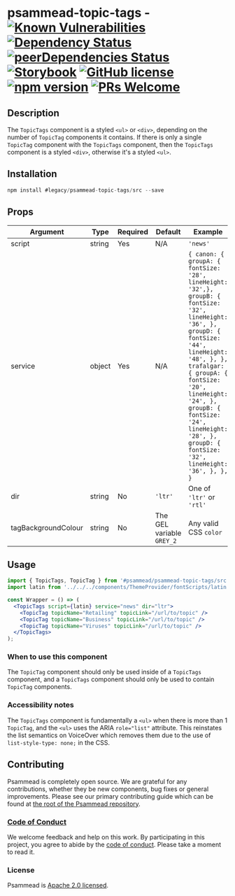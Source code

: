 # psammead-topic-tags - [![Known Vulnerabilities](https://snyk.io/test/github/bbc/psammead/badge.svg?targetFile=packages%2Fcomponents%2Fpsammead-topic-tags%2Fpackage.json)](https://snyk.io/test/github/bbc/psammead?targetFile=packages%2Fcomponents%2Fpsammead-topic-tags%2Fpackage.json) [![Dependency Status](https://david-dm.org/bbc/psammead.svg?path=packages/components/psammead-topic-tags)](https://david-dm.org/bbc/psammead?path=packages/components/psammead-topic-tags) [![peerDependencies Status](https://david-dm.org/bbc/psammead/peer-status.svg?path=packages/components/psammead-topic-tags)](https://david-dm.org/bbc/psammead?path=packages/components/psammead-topic-tags&type=peer) [![Storybook](https://raw.githubusercontent.com/storybooks/brand/master/badge/badge-storybook.svg?sanitize=true)](https://bbc.github.io/psammead/?path=/story/topic-tags--containing-image) [![GitHub license](https://img.shields.io/badge/license-Apache%202.0-blue.svg)](https://github.com/bbc/psammead/blob/latest/LICENSE) [![npm version](https://img.shields.io/npm/v/#legacy/psammead-topic-tags/src.svg)](https://www.npmjs.com/package/#legacy/psammead-topic-tags/src) [![PRs Welcome](https://img.shields.io/badge/PRs-welcome-brightgreen.svg)](https://github.com/bbc/psammead/blob/latest/CONTRIBUTING.md)

## Description

The `TopicTags` component is a styled `<ul>` or `<div>`, depending on the number of `TopicTag` components it contains. If there is only a single `TopicTag` component with the `TopicTags` component, then the `TopicTags` component is a styled `<div>`, otherwise it's a styled `<ul>`.

## Installation

```jsx
npm install #legacy/psammead-topic-tags/src --save
```

## Props

| Argument            | Type   | Required | Default                   | Example                                                                                                                                                                                                                                                                                                                    |
| ------------------- | ------ | -------- | ------------------------- | -------------------------------------------------------------------------------------------------------------------------------------------------------------------------------------------------------------------------------------------------------------------------------------------------------------------------- |
| script              | string | Yes      | N/A                       | `'news'`                                                                                                                                                                                                                                                                                                                   |
| service             | object | Yes      | N/A                       | `{ canon: { groupA: { fontSize: '28', lineHeight: '32',}, groupB: { fontSize: '32', lineHeight: '36', }, groupD: { fontSize: '44', lineHeight: '48', }, }, trafalgar: { groupA: { fontSize: '20', lineHeight: '24', }, groupB: { fontSize: '24', lineHeight: '28', }, groupD: { fontSize: '32', lineHeight: '36', }, }, }` |
| dir                 | string | No       | `'ltr'`                   | One of `'ltr'` or `'rtl'`                                                                                                                                                                                                                                                                                                  |
| tagBackgroundColour | string | No       | The GEL variable `GREY_2` | Any valid CSS `color`                                                                                                                                                                                                                                                                                                      |

## Usage

<!-- Description of the component usage -->

```jsx
import { TopicTags, TopicTag } from '#psammead/psammead-topic-tags/src';
import latin from '../../../components/ThemeProvider/fontScripts/latin';

const Wrapper = () => (
  <TopicTags script={latin} service="news" dir="ltr">
    <TopicTag topicName="Retailing" topicLink="/url/to/topic" />
    <TopicTag topicName="Business" topicLink="/url/to/topic" />
    <TopicTag topicName="Viruses" topicLink="/url/to/topic" />
  </TopicTags>
);
```

### When to use this component

The `TopicTag` component should only be used inside of a `TopicTags` component, and a `TopicTags` component should only be used to contain `TopicTag` components.

### Accessibility notes

The `TopicTags` component is fundamentally a `<ul>` when there is more than 1 `TopicTag`, and the `<ul>` uses the ARIA `role="list"` attribute. This reinstates the list semantics on VoiceOver which removes them due to the use of `list-style-type: none;` in the CSS.

## Contributing

Psammead is completely open source. We are grateful for any contributions, whether they be new components, bug fixes or general improvements. Please see our primary contributing guide which can be found at [the root of the Psammead repository](https://github.com/bbc/psammead/blob/latest/CONTRIBUTING.md).

### [Code of Conduct](https://github.com/bbc/psammead/blob/latest/CODE_OF_CONDUCT.md)

We welcome feedback and help on this work. By participating in this project, you agree to abide by the [code of conduct](https://github.com/bbc/psammead/blob/latest/CODE_OF_CONDUCT.md). Please take a moment to read it.

### License

Psammead is [Apache 2.0 licensed](https://github.com/bbc/psammead/blob/latest/LICENSE).
